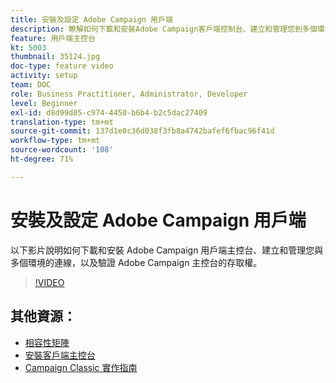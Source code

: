 ```yaml
---
title: 安裝及設定 Adobe Campaign 用戶端
description: 瞭解如何下載和安裝Adobe Campaign客戶端控制台、建立和管理您到多個環境的連接，以及驗證對Adobe Campaign客戶端控制台的訪問。
feature: 用戶端主控台
kt: 5003
thumbnail: 35124.jpg
doc-type: feature video
activity: setup
team: DOC
role: Business Practitioner, Administrator, Developer
level: Beginner
exl-id: d8d99d05-c974-4450-b6b4-b2c5dac27409
translation-type: tm+mt
source-git-commit: 137d1e0c36d038f3fb8a4742bafef6fbac96f41d
workflow-type: tm+mt
source-wordcount: '108'
ht-degree: 71%

---
```


# 安裝及設定 Adobe Campaign 用戶端

以下影片說明如何下載和安裝 Adobe Campaign 用戶端主控台、建立和管理您與多個環境的連線，以及驗證 Adobe Campaign 主控台的存取權。

>[!VIDEO](https://video.tv.adobe.com/v/35124?quality=12)

## 其他資源：

* [相容性矩陣](https://helpx.adobe.com/tw/campaign/kb/compatibility-matrix.html)
* [安裝客戶端主控台](https://docs.adobe.com/content/help/zh-Hant/campaign-classic/using/installing-campaign-classic/installing-campaign-in-windows-/installing-the-client-console.html)
* [Campaign Classic 實作指南](https://helpx.adobe.com/tw/campaign/kb/acc-implementation.html)
